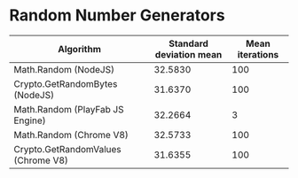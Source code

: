 Random Number Generators
================
| Algorithm                          | Standard deviation mean | Mean iterations |
| ---------------------------------- | ----------------------- | --------------- |
| Math.Random (NodeJS)               | 32.5830                 | 100 |
| Crypto.GetRandomBytes (NodeJS)     | 31.6370                 | 100 |
| Math.Random (PlayFab JS Engine)    | 32.2664                 | 3   |
| Math.Random (Chrome V8)            | 32.5733                 | 100 |
| Crypto.GetRandomValues (Chrome V8) | 31.6355                 | 100 |
